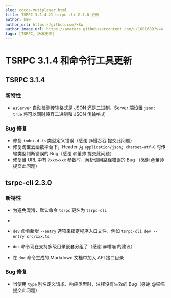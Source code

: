 ```yaml
---
slug: cocos-mutiplayer.html
title: TSRPC 3.1.4 和 tsrpc-cli 2.3.0 更新
author: k8w
author_url: https://github.com/k8w
author_image_url: https://avatars.githubusercontent.com/u/1681689?v=4
tags: [TSRPC, 版本更新]
---
```


# TSRPC 3.1.4 和命令行工具更新

## TSRPC 3.1.4
### 新特性
- `WsServer` 自动检测传输格式是 JSON 还是二进制，Server 端设置 `json: true` 将可以同时兼容二进制和 JSON 传输格式
### Bug 修复
- 修复 `index.d.ts` 类型定义错误（感谢 @慢吞吞 提交此问题）
- 修复淘宝云函数平台下，Header 为 `application/json; charset=utf-8` 时传输类型判断错误的 Bug（感谢 @董帅 提交此问题）
- 修复当 URL 中有 `?xxx=xxx` 参数时，解析调用路径错误的 Bug （感谢 @董帅 提交此问题）

## tsrpc-cli 2.3.0
### 新特性
- 为避免混淆，默认命令 `tsrpc` 更名为 `tsrpc-cli`
- 
- `dev` 命令新增 `--entry` 选项来指定程序入口文件，例如 `tsrpc-cli dev --entry src/xxx.ts`

- `doc` 命令现在支持多级目录嵌套分组了（感谢 @喵喵 的建议）
- 在 `doc` 命令生成的 Markdown 文档中加入 API 接口目录
### Bug 修复
- 当使用 `type` 别名定义请求、响应类型时，注释没有生效的 Bug（感谢 @喵喵 提交此问题）